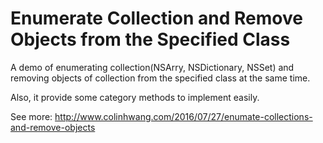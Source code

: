 # Enumerate Collection and Remove Objects from the Specified Class
A demo of enumerating collection(NSArry, NSDictionary, NSSet) and removing objects of collection from the specified class at the same time.

Also, it provide some category methods to implement easily.

See more: http://www.colinhwang.com/2016/07/27/enumate-collections-and-remove-objects
